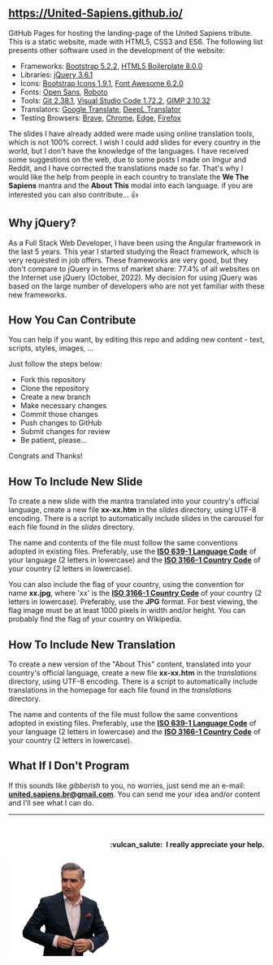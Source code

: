 ## https://United-Sapiens.github.io/

GitHub Pages for hosting the landing-page of the United Sapiens tribute. This is a static website, made with HTML5, CSS3 and ES6. The following list presents other software used in the development of the website:

- Frameworks: [Bootstrap 5.2.2](https://getbootstrap.com/), [HTML5 Boilerplate 8.0.0](https://html5boilerplate.com/)
- Libraries: [jQuery 3.6.1](https://jquery.com/)
- Icons: [Bootstrap Icons 1.9.1](https://icons.getbootstrap.com/), [Font Awesome 6.2.0](https://fontawesome.com/)
- Fonts: [Open Sans](https://fonts.google.com/specimen/Open+Sans), [Roboto](https://fonts.google.com/specimen/Roboto)
- Tools: [Git 2.38.1](https://git-scm.com/), [Visual Studio Code 1.72.2](https://code.visualstudio.com/), [GIMP 2.10.32](https://www.gimp.org/)
- Translators: [Google Translate](https://translate.google.com/), [DeepL Translator](https://www.deepl.com/translator)
- Testing Browsers: [Brave](https://brave.com/), [Chrome](https://www.google.pt/intl/en-US/chrome/), [Edge](https://www.microsoft.com/en-us/edge/), [Firefox](https://www.mozilla.org/en-US/firefox/)

The slides I have already added were made using online translation tools, which is not 100% correct. I wish I could add slides for every country in the world, but I don't have the knowledge of the languages. I have received some suggestions on the web, due to some posts I made on Imgur and Reddit, and I have corrected the translations made so far. That's why I would like the help from people in each country to translate the **We The Sapiens** mantra and the **About This** modal into each language. if you are interested you can also contribute...   :thumbsup:


## Why jQuery?

As a Full Stack Web Developer, I have been using the Angular framework in the last 5 years. This year I started studying the React framework, which is very requested in job offers. These frameworks are very good, but they don't compare to jQuery in terms of market share: 77.4% of all websites on the Internet use jQuery (October, 2022). My decision for using jQuery was based on the large number of developers who are not yet familiar with these new frameworks.


## How You Can Contribute

You can help if you want, by editing this repo and adding new content - text, scripts, styles, images, ...

Just follow the steps below:

- Fork this repository
- Clone the repository
- Create a new branch
- Make necessary changes
- Commit those changes
- Push changes to GitHub
- Submit changes for review
- Be patient, please...

Congrats and Thanks!


## How To Include New Slide

To create a new slide with the mantra translated into your country's official language, create a new file **xx-xx.htm** in the *slides* directory, using UTF-8 encoding. There is a script to automatically include slides in the carousel for each file found in the *slides* directory.

The name and contents of the file must follow the same conventions adopted in existing files. Preferably, use the [**ISO 639-1 Language Code**](https://www.w3schools.com/tags/ref_language_codes.asp) of your language (2 letters in lowercase) and the [**ISO 3166-1 Country Code**](https://www.w3schools.com/tags/ref_country_codes.asp) of your country (2 letters in lowercase).

You can also include the flag of your country, using the convention for name **xx.jpg**, where 'xx' is the [**ISO 3166-1 Country Code**](https://www.w3schools.com/tags/ref_country_codes.asp) of your country (2 letters in lowercase). Preferably, use the **JPG** format. For best viewing, the flag image must be at least 1000 pixels in width and/or height. You can probably find the flag of your country on Wikipedia.


## How To Include New Translation

To create a new version of the "About This" content, translated into your country's official language, create a new file **xx-xx.htm** in the *translations* directory, using UTF-8 encoding. There is a script to automatically include translations in the homepage for each file found in the *translations* directory.

The name and contents of the file must follow the same conventions adopted in existing files. Preferably, use the [**ISO 639-1 Language Code**](https://www.w3schools.com/tags/ref_language_codes.asp) of your language (2 letters in lowercase) and the [**ISO 3166-1 Country Code**](https://www.w3schools.com/tags/ref_country_codes.asp) of your country (2 letters in lowercase).


## What If I Don't Program

If this sounds like *gibberish* to you, no worries, just send me an e-mail: **united.sapiens.br@gmail.com**. You can send me your idea and/or content and I'll see what I can do.

- - -
<br />

<h4 align="right">:vulcan_salute:&nbsp; I really appreciate your help.</h4>

![Repository Meme](/assets/repo-meme.gif)
